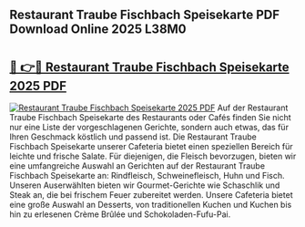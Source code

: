 ## Restaurant Traube Fischbach Speisekarte PDF Download Online 2025 L38M0

# <h2><a href="http://gc63k8a.nevu.top/?p=Restaurant+Traube+Fischbach+Speisekarte">🔗 👉🔴 Restaurant Traube Fischbach Speisekarte 2025 PDF</a></h2>

[![Restaurant Traube Fischbach Speisekarte 2025 PDF](https://i.imgur.com/dBaPXMq.png)](http://gc63k8a.nevu.top/?p=Restaurant+Traube+Fischbach+Speisekarte)
Auf der Restaurant Traube Fischbach Speisekarte des Restaurants oder Cafés finden Sie nicht nur eine Liste der vorgeschlagenen Gerichte, sondern auch etwas, das für Ihren Geschmack köstlich und passend ist. Die Restaurant Traube Fischbach Speisekarte unserer Cafeteria bietet einen speziellen Bereich für leichte und frische Salate. Für diejenigen, die Fleisch bevorzugen, bieten wir eine umfangreiche Auswahl an Gerichten auf der Restaurant Traube Fischbach Speisekarte an: Rindfleisch, Schweinefleisch, Huhn und Fisch. Unseren Auserwählten bieten wir Gourmet-Gerichte wie Schaschlik und Steak an, die bei frischem Feuer zubereitet werden. Unsere Cafeteria bietet eine große Auswahl an Desserts, von traditionellen Kuchen und Kuchen bis hin zu erlesenen Crème Brûlée und Schokoladen-Fufu-Pai.
